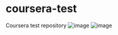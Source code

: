 # coursera-test
Coursera test repository
![image](https://user-images.githubusercontent.com/120401541/209303786-467390d2-ced4-4167-9524-595e01f79244.png)
![image](https://user-images.githubusercontent.com/120401541/209303949-2d3c2a4c-1293-46b1-ba74-9bc2326ff9fd.png)

